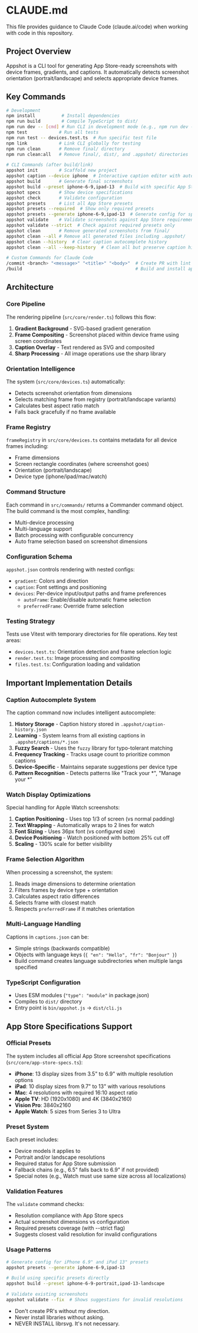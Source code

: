 # CLAUDE.md

This file provides guidance to Claude Code (claude.ai/code) when working with code in this repository.

## Project Overview

Appshot is a CLI tool for generating App Store-ready screenshots with device frames, gradients, and captions. It automatically detects screenshot orientation (portrait/landscape) and selects appropriate device frames.

## Key Commands

```bash
# Development
npm install          # Install dependencies
npm run build        # Compile TypeScript to dist/
npm run dev -- [cmd] # Run CLI in development mode (e.g., npm run dev -- init)
npm test            # Run all tests
npm run test -- devices.test.ts  # Run specific test file
npm link            # Link CLI globally for testing
npm run clean       # Remove final/ directory
npm run clean:all   # Remove final/, dist/, and .appshot/ directories

# CLI Commands (after build/link)
appshot init        # Scaffold new project
appshot caption --device iphone  # Interactive caption editor with autocomplete
appshot build       # Generate final screenshots
appshot build --preset iphone-6-9,ipad-13  # Build with specific App Store presets
appshot specs       # Show device specifications
appshot check       # Validate configuration
appshot presets     # List all App Store presets
appshot presets --required  # Show only required presets
appshot presets --generate iphone-6-9,ipad-13  # Generate config for specific presets
appshot validate    # Validate screenshots against App Store requirements
appshot validate --strict  # Check against required presets only
appshot clean       # Remove generated screenshots from final/
appshot clean --all # Remove all generated files including .appshot/
appshot clean --history  # Clear caption autocomplete history
appshot clean --all --keep-history  # Clean all but preserve caption history

# Custom Commands for Claude Code
/commit <branch> "<message>" "<title>" "<body>"  # Create PR with lint & test checks
/build                                           # Build and install appshot locally
```

## Architecture

### Core Pipeline
The rendering pipeline (`src/core/render.ts`) follows this flow:
1. **Gradient Background** - SVG-based gradient generation
2. **Frame Compositing** - Screenshot placed within device frame using screen coordinates
3. **Caption Overlay** - Text rendered as SVG and composited
4. **Sharp Processing** - All image operations use the sharp library

### Orientation Intelligence
The system (`src/core/devices.ts`) automatically:
- Detects screenshot orientation from dimensions
- Selects matching frame from registry (portrait/landscape variants)
- Calculates best aspect ratio match
- Falls back gracefully if no frame available

### Frame Registry
`frameRegistry` in `src/core/devices.ts` contains metadata for all device frames including:
- Frame dimensions
- Screen rectangle coordinates (where screenshot goes)
- Orientation (portrait/landscape)
- Device type (iphone/ipad/mac/watch)

### Command Structure
Each command in `src/commands/` returns a Commander command object. The build command is the most complex, handling:
- Multi-device processing
- Multi-language support
- Batch processing with configurable concurrency
- Auto frame selection based on screenshot dimensions

### Configuration Schema
`appshot.json` controls rendering with nested configs:
- `gradient`: Colors and direction
- `caption`: Font settings and positioning
- `devices`: Per-device input/output paths and frame preferences
  - `autoFrame`: Enable/disable automatic frame selection
  - `preferredFrame`: Override frame selection

### Testing Strategy
Tests use Vitest with temporary directories for file operations. Key test areas:
- `devices.test.ts`: Orientation detection and frame selection logic
- `render.test.ts`: Image processing and compositing
- `files.test.ts`: Configuration loading and validation

## Important Implementation Details

### Caption Autocomplete System
The caption command now includes intelligent autocomplete:
1. **History Storage** - Caption history stored in `.appshot/caption-history.json`
2. **Learning** - System learns from all existing captions in `.appshot/captions/*.json`
3. **Fuzzy Search** - Uses the `fuzzy` library for typo-tolerant matching
4. **Frequency Tracking** - Tracks usage count to prioritize common captions
5. **Device-Specific** - Maintains separate suggestions per device type
6. **Pattern Recognition** - Detects patterns like "Track your *", "Manage your *"

### Watch Display Optimizations
Special handling for Apple Watch screenshots:
1. **Caption Positioning** - Uses top 1/3 of screen (vs normal padding)
2. **Text Wrapping** - Automatically wraps to 2 lines for watch
3. **Font Sizing** - Uses 36px font (vs configured size)
4. **Device Positioning** - Watch positioned with bottom 25% cut off
5. **Scaling** - 130% scale for better visibility

### Frame Selection Algorithm
When processing a screenshot, the system:
1. Reads image dimensions to determine orientation
2. Filters frames by device type + orientation
3. Calculates aspect ratio differences
4. Selects frame with closest match
5. Respects `preferredFrame` if it matches orientation

### Multi-Language Handling
Captions in `captions.json` can be:
- Simple strings (backwards compatible)
- Objects with language keys (`{ "en": "Hello", "fr": "Bonjour" }`)
- Build command creates language subdirectories when multiple langs specified

### TypeScript Configuration
- Uses ESM modules (`"type": "module"` in package.json)
- Compiles to `dist/` directory
- Entry point is `bin/appshot.js` → `dist/cli.js`

## App Store Specifications Support

### Official Presets
The system includes all official App Store screenshot specifications (`src/core/app-store-specs.ts`):
- **iPhone**: 13 display sizes from 3.5" to 6.9" with multiple resolution options
- **iPad**: 10 display sizes from 9.7" to 13" with various resolutions
- **Mac**: 4 resolutions with required 16:10 aspect ratio
- **Apple TV**: HD (1920x1080) and 4K (3840x2160)
- **Vision Pro**: 3840x2160
- **Apple Watch**: 5 sizes from Series 3 to Ultra

### Preset System
Each preset includes:
- Device models it applies to
- Portrait and/or landscape resolutions
- Required status for App Store submission
- Fallback chains (e.g., 6.5" falls back to 6.9" if not provided)
- Special notes (e.g., Watch must use same size across all localizations)

### Validation Features
The `validate` command checks:
- Resolution compliance with App Store specs
- Actual screenshot dimensions vs configuration
- Required presets coverage (with --strict flag)
- Suggests closest valid resolution for invalid configurations

### Usage Patterns
```bash
# Generate config for iPhone 6.9" and iPad 13" presets
appshot presets --generate iphone-6-9,ipad-13

# Build using specific presets directly
appshot build --preset iphone-6-9-portrait,ipad-13-landscape

# Validate existing screenshots
appshot validate --fix  # Shows suggestions for invalid resolutions
```
- Don't create PR's without my direction.
- Never install libraries without asking.
- NEVER INSTALL librsvg.  It's not necessary.